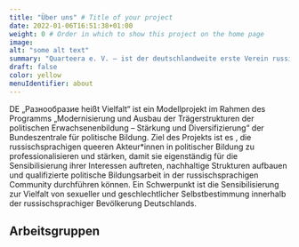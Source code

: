 ```yaml
---
title: "Über uns" # Title of your project
date: 2022-01-06T16:51:38+01:00
weight: 0 # Order in which to show this project on the home page
image:
alt: "some alt text"
summary: "Quarteera e. V. — ist der deutschlandweite erste Verein russischsprachiger LGBTQ+ Migrant*innen, der sich seit 2011 für die Sichtbarkeit russischsprachiger LGBTQ+ Menschen in Deutschland, insbesondere unter der russischsprachigen Bevölkerung, einsetzt und das Bewusstsein für LGBTQ+ unter russischsprachigen Menschen fördert. Quarteera sieht seine Aufgabe darin, der Mehrfachdiskriminierung von russischsprachigen LGBTQ+ Menschen (aufgrund ihrer Herkunft, sexueller und geschlechtlicher Identität) entgegenzuwirken)"
draft: false
color: yellow
menuIdentifier: about
---
```


DE „Разнообразие heißt Vielfalt“ ist ein Modellprojekt im Rahmen des Programms „Modernisierung und Ausbau der Trägerstrukturen der politischen Erwachsenenbildung – Stärkung und Diversifizierung“ der Bundeszentrale für politische Bildung. Ziel des Projekts ist es , die russischsprachigen queeren Akteur*innen in politischer Bildung zu professionalisieren und stärken, damit sie eigenständig für die Sensibilisierung ihrer Interessen auftreten, nachhaltige Strukturen aufbauen und qualifizierte politische Bildungsarbeit in der russischsprachigen Community durchführen können. Ein Schwerpunkt ist die Sensibilisierung zur Vielfalt von sexueller und geschlechtlicher Selbstbestimmung innerhalb der russischsprachiger Bevölkerung Deutschlands.
 
## Arbeitsgruppen
